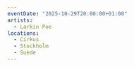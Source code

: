 ```yaml
---
eventDate: "2025-10-29T20:00:00+01:00"
artists:
  - Larkin Poe
locations:
  - Cirkus
  - Stockholm
  - Suède
---
```


